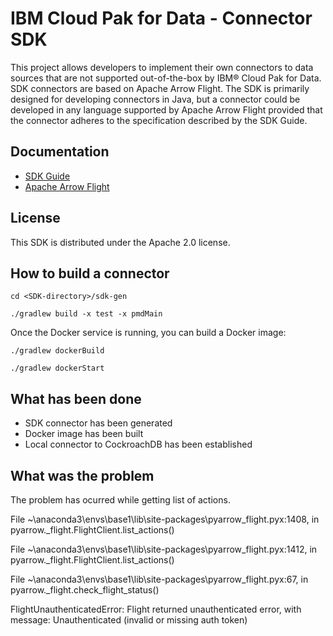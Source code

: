 # IBM Cloud Pak for Data - Connector SDK

This project allows developers to implement their own connectors to data sources that are not supported out-of-the-box by IBM® Cloud Pak for Data. SDK connectors are based on Apache Arrow Flight. The SDK is primarily designed for developing connectors in Java, but a connector could be developed in any language supported by Apache Arrow Flight provided that the connector adheres to the specification described by the SDK Guide.

## Documentation

* [SDK Guide](guide.md)
* [Apache Arrow Flight](https://arrow.apache.org/docs/format/Flight.html)

## License

This SDK is distributed under the Apache 2.0 license.

## How to build a connector

`cd <SDK-directory>/sdk-gen`
  
`./gradlew build -x test -x pmdMain`
  
Once the Docker service is running, you can build a Docker image:
  
`./gradlew dockerBuild`

`./gradlew dockerStart`

## What has been done

* SDK connector has been generated
* Docker image has been built
* Local connector to CockroachDB has been established

## What was the problem

The problem has ocurred while getting list of actions.

File ~\anaconda3\envs\base1\lib\site-packages\pyarrow\_flight.pyx:1408, in pyarrow._flight.FlightClient.list_actions()

File ~\anaconda3\envs\base1\lib\site-packages\pyarrow\_flight.pyx:1412, in pyarrow._flight.FlightClient.list_actions()

File ~\anaconda3\envs\base1\lib\site-packages\pyarrow\_flight.pyx:67, in pyarrow._flight.check_flight_status()

FlightUnauthenticatedError: Flight returned unauthenticated error, with message: Unauthenticated (invalid or missing auth token)
